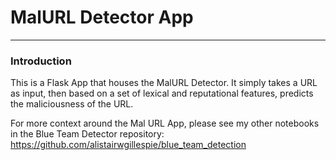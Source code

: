 # MalURL Detector App
___

### Introduction
This is a Flask App that houses the MalURL Detector. It simply takes a URL as input, then based on a set of lexical and reputational features, predicts the maliciousness of the URL. 

For more context around the Mal URL App, please see my other notebooks in the Blue Team Detector repository: https://github.com/alistairwgillespie/blue_team_detection

